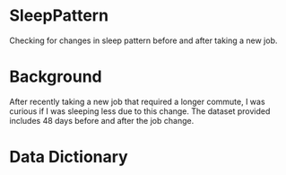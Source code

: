# SleepPattern
Checking for changes in sleep pattern before and after taking a new job.

# Background
After recently taking a new job that required a longer commute, I was curious if I was sleeping less due to this change. The dataset provided includes 48 days before and after the job change. 

# Data Dictionary
